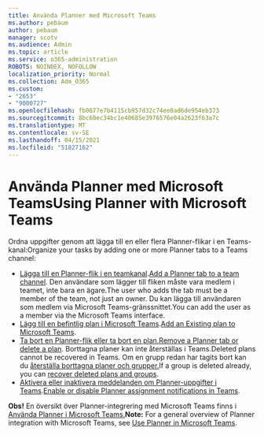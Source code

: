```yaml
---
title: Använda Planner med Microsoft Teams
ms.author: pebaum
author: pebaum
manager: scotv
ms.audience: Admin
ms.topic: article
ms.service: o365-administration
ROBOTS: NOINDEX, NOFOLLOW
localization_priority: Normal
ms.collection: Adm_O365
ms.custom:
- "2653"
- "9000727"
ms.openlocfilehash: fb0677e7b4115cb957d32c74ee8ad6de954eb373
ms.sourcegitcommit: 8bc60ec34bc1e40685e3976576e04a2623f63a7c
ms.translationtype: MT
ms.contentlocale: sv-SE
ms.lasthandoff: 04/15/2021
ms.locfileid: "51827162"
---
```

# <a name="using-planner-with-microsoft-teams"></a><span data-ttu-id="88d66-102">Använda Planner med Microsoft Teams</span><span class="sxs-lookup"><span data-stu-id="88d66-102">Using Planner with Microsoft Teams</span></span>

<span data-ttu-id="88d66-103">Ordna uppgifter genom att lägga till en eller flera Planner-flikar i en Teams-kanal:</span><span class="sxs-lookup"><span data-stu-id="88d66-103">Organize your tasks by adding one or more Planner tabs to a Teams channel:</span></span> 

- <span data-ttu-id="88d66-104">[Lägga till en Planner-flik i en teamkanal](https://support.office.com/article/62798a9f-e8f7-4722-a700-27dd28a06ee0#bkmk_addaplannertabtoateamchannel).</span><span class="sxs-lookup"><span data-stu-id="88d66-104">[Add a Planner tab to a team channel](https://support.office.com/article/62798a9f-e8f7-4722-a700-27dd28a06ee0#bkmk_addaplannertabtoateamchannel).</span></span> <span data-ttu-id="88d66-105">Den användare som lägger till fliken måste vara medlem i teamet, inte bara en ägare.</span><span class="sxs-lookup"><span data-stu-id="88d66-105">The user who adds the tab must be a member of the team, not just an owner.</span></span> <span data-ttu-id="88d66-106">Du kan lägga till användaren som medlem via Microsoft Teams-gränssnittet.</span><span class="sxs-lookup"><span data-stu-id="88d66-106">You can add the user as a member via the Microsoft Teams interface.</span></span>
- <span data-ttu-id="88d66-107">[Lägg till en befintlig plan i Microsoft Teams](https://techcommunity.microsoft.com/t5/Planner-Blog/Bringing-a-Plan-into-Microsoft-Teams/ba-p/57463).</span><span class="sxs-lookup"><span data-stu-id="88d66-107">[Add an Existing plan to Microsoft Teams](https://techcommunity.microsoft.com/t5/Planner-Blog/Bringing-a-Plan-into-Microsoft-Teams/ba-p/57463).</span></span>
- <span data-ttu-id="88d66-108">[Ta bort en Planner-flik eller ta bort en plan.](https://support.office.com/article/62798a9f-e8f7-4722-a700-27dd28a06ee0#bkmk_removeaplannertabordeleteaplan)</span><span class="sxs-lookup"><span data-stu-id="88d66-108">[Remove a Planner tab or delete a plan](https://support.office.com/article/62798a9f-e8f7-4722-a700-27dd28a06ee0#bkmk_removeaplannertabordeleteaplan).</span></span> <span data-ttu-id="88d66-109">Borttagna planer kan inte återställas i Teams.</span><span class="sxs-lookup"><span data-stu-id="88d66-109">Deleted plans cannot be recovered in Teams.</span></span> <span data-ttu-id="88d66-110">Om en grupp redan har tagits bort kan du [återställa borttagna planer och grupper.](https://blogs.msdn.microsoft.com/brismith/2017/03/29/microsoft-planner-now-you-can-recover-deleted-plans-and-groups)</span><span class="sxs-lookup"><span data-stu-id="88d66-110">If a group is deleted already, you can [recover deleted plans and groups](https://blogs.msdn.microsoft.com/brismith/2017/03/29/microsoft-planner-now-you-can-recover-deleted-plans-and-groups).</span></span>
- <span data-ttu-id="88d66-111">[Aktivera eller inaktivera meddelanden om Planner-uppgifter i Teams](https://support.office.com/article/62798a9f-e8f7-4722-a700-27dd28a06ee0#bkmk_getplannerassignmentnotificationsinteams).</span><span class="sxs-lookup"><span data-stu-id="88d66-111">[Enable or disable Planner assignment notifications in Teams](https://support.office.com/article/62798a9f-e8f7-4722-a700-27dd28a06ee0#bkmk_getplannerassignmentnotificationsinteams).</span></span>

<span data-ttu-id="88d66-112">**Obs!** En översikt över Planner-integrering med Microsoft Teams finns i [Använda Planner i Microsoft Teams.](https://support.office.com/article/62798a9f-e8f7-4722-a700-27dd28a06ee0)</span><span class="sxs-lookup"><span data-stu-id="88d66-112">**Note:** For a general overview of Planner integration with Microsoft Teams, see [Use Planner in Microsoft Teams](https://support.office.com/article/62798a9f-e8f7-4722-a700-27dd28a06ee0).</span></span>